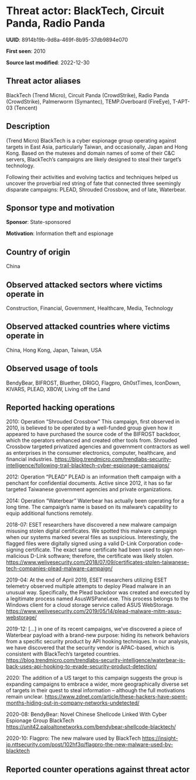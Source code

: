 # Threat actor: BlackTech, Circuit Panda, Radio Panda

**UUID**: 8914b19b-9d8a-469f-8b95-37db9894e070

**First seen**: 2010

**Source last modified**: 2022-12-30

## Threat actor aliases

BlackTech (Trend Micro), Circuit Panda (CrowdStrike), Radio Panda (CrowdStrike), Palmerworm (Symantec), TEMP.Overboard (FireEye), T-APT-03 (Tencent)

## Description

(Trend Micro) BlackTech is a cyber espionage group operating against targets in East Asia, particularly Taiwan, and occasionally, Japan and Hong Kong. Based on the mutexes and domain names of some of their C&C servers, BlackTech’s campaigns are likely designed to steal their target’s technology.

Following their activities and evolving tactics and techniques helped us uncover the proverbial red string of fate that connected three seemingly disparate campaigns: PLEAD, Shrouded Crossbow, and of late, Waterbear.

## Sponsor type and motivation

**Sponsor**: State-sponsored

**Motivation**: Information theft and espionage


## Country of origin

China

## Observed attacked sectors where victims operate in

Construction, Financial, Government, Healthcare, Media, Technology

## Observed attacked countries where victims operate in

China, Hong Kong, Japan, Taiwan, USA

## Observed usage of tools

BendyBear, BIFROST, Bluether, DRIGO, Flagpro, Gh0stTimes, IconDown, KIVARS, PLEAD, XBOW, Living off the Land

## Reported hacking operations

2010: Operation “Shrouded Crossbow”
This campaign, first observed in 2010, is believed to be operated by a well-funded group given how it appeared to have purchased the source code of the BIFROST backdoor, which the operators enhanced and created other tools from. Shrouded Crossbow targeted privatized agencies and government contractors as well as enterprises in the consumer electronics, computer, healthcare, and financial industries.
https://blog.trendmicro.com/trendlabs-security-intelligence/following-trail-blacktech-cyber-espionage-campaigns/

2012: Operation “PLEAD”
PLEAD is an information theft campaign with a penchant for confidential documents. Active since 2012, it has so far targeted Taiwanese government agencies and private organizations.

2014: Operation “Waterbear”
Waterbear has actually been operating for a long time. The campaign’s name is based on its malware’s capability to equip additional functions remotely.

2018-07: ESET researchers have discovered a new malware campaign misusing stolen digital certificates.
We spotted this malware campaign when our systems marked several files as suspicious. Interestingly, the flagged files were digitally signed using a valid D-Link Corporation code-signing certificate. The exact same certificate had been used to sign non-malicious D-Link software; therefore, the certificate was likely stolen.
https://www.welivesecurity.com/2018/07/09/certificates-stolen-taiwanese-tech-companies-plead-malware-campaign/

2019-04: At the end of April 2019, ESET researchers utilizing ESET telemetry observed multiple attempts to deploy Plead malware in an unusual way. Specifically, the Plead backdoor was created and executed by a legitimate process named AsusWSPanel.exe. This process belongs to the Windows client for a cloud storage service called ASUS WebStorage.
https://www.welivesecurity.com/2019/05/14/plead-malware-mitm-asus-webstorage/

2019-12: […] in one of its recent campaigns, we’ve discovered a piece of Waterbear payload with a brand-new purpose: hiding its network behaviors from a specific security product by API hooking techniques. In our analysis, we have discovered that the security vendor is APAC-based, which is consistent with BlackTech’s targeted countries.
https://blog.trendmicro.com/trendlabs-security-intelligence/waterbear-is-back-uses-api-hooking-to-evade-security-product-detection/

2020: The addition of a US target to this campaign suggests the group is expanding campaigns to embrace a wider, more geographically diverse set of targets in their quest to steal information – although the full motivations remain unclear.
https://www.zdnet.com/article/these-hackers-have-spent-months-hiding-out-in-company-networks-undetected/

2020-08: BendyBear: Novel Chinese Shellcode Linked With Cyber Espionage Group BlackTech
https://unit42.paloaltonetworks.com/bendybear-shellcode-blacktech/

2020-10: Flagpro: The new malware used by BlackTech
https://insight-jp.nttsecurity.com/post/102hf3q/flagpro-the-new-malware-used-by-blacktech

## Reported counter operations against threat actor





